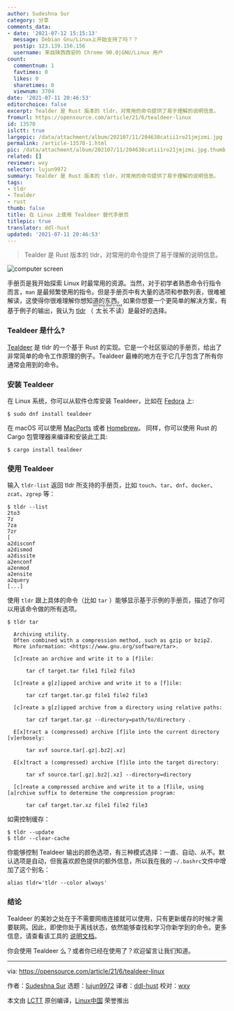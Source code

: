 ```yaml
---
author: Sudeshna Sur
category: 分享
comments_data:
- date: '2021-07-12 15:15:13'
  message: Debian Gnu/Linux上开始支持了吗？？
  postip: 123.139.156.156
  username: 来自陕西西安的 Chrome 90.0|GNU/Linux 用户
count:
  commentnum: 1
  favtimes: 0
  likes: 0
  sharetimes: 0
  viewnum: 3704
date: '2021-07-11 20:46:53'
editorchoice: false
excerpt: Tealder 是 Rust 版本的 tldr，对常用的命令提供了易于理解的说明信息。
fromurl: https://opensource.com/article/21/6/tealdeer-linux
id: 13570
islctt: true
largepic: /data/attachment/album/202107/11/204638catii1ro21jmjzmi.jpg
permalink: /article-13570-1.html
pic: /data/attachment/album/202107/11/204638catii1ro21jmjzmi.jpg.thumb.jpg
related: []
reviewer: wxy
selector: lujun9972
summary: Tealder 是 Rust 版本的 tldr，对常用的命令提供了易于理解的说明信息。
tags:
- tldr
- Tealder
- rust
thumb: false
title: 在 Linux 上使用 Tealdeer 替代手册页
titlepic: true
translator: ddl-hust
updated: '2021-07-11 20:46:53'
---
```



> 
> Tealder 是 Rust 版本的 tldr，对常用的命令提供了易于理解的说明信息。
> 
> 
> 


![](/data/attachment/album/202107/11/204638catii1ro21jmjzmi.jpg "computer screen ")


手册页是我开始探索 Linux 时最常用的资源。当然，对于初学者熟悉命令行指令而言，`man` 是最频繁使用的指令。但是手册页中有大量的选项和参数列表，很难被解读，这使得你很难理解你想知道的东西。如果你想要一个更简单的解决方案，有基于例子的输出，我认为 [tldr](https://github.com/tldr-pages/tldr) （<ruby> 太长不读 <rt>  too long dnot's read </rt></ruby>）是最好的选择。


### Tealdeer 是什么?


[Tealdeer](https://github.com/dbrgn/tealdeer) 是 tldr 的一个基于 Rust 的实现。它是一个社区驱动的手册页，给出了非常简单的命令工作原理的例子。Tealdeer 最棒的地方在于它几乎包含了所有你通常会用到的命令。


### 安装 Tealdeer


在 Linux 系统，你可以从软件仓库安装 Tealdeer，比如在 [Fedora](https://src.fedoraproject.org/rpms/rust-tealdeer) 上:



```
$ sudo dnf install tealdeer

```

在 macOS 可以使用 [MacPorts](https://opensource.com/article/20/11/macports) 或者 [Homebrew](https://opensource.com/article/20/6/homebrew-mac)。 同样，你可以使用 Rust 的 Cargo 包管理器来编译和安装此工具:



```
$ cargo install tealdeer

```

### 使用 Tealdeer


输入 `tldr-list` 返回 tldr 所支持的手册页，比如 `touch`、`tar`、`dnf`、`docker`、`zcat`、`zgrep` 等：



```
$ tldr --list
2to3
7z
7za
7zr
[
a2disconf
a2dismod
a2dissite
a2enconf
a2enmod
a2ensite
a2query
[...]

```

使用 `tldr` 跟上具体的命令（比如 `tar` ）能够显示基于示例的手册页，描述了你可以用该命令做的所有选项。



```
$ tldr tar

  Archiving utility.
  Often combined with a compression method, such as gzip or bzip2.
  More information: <https://www.gnu.org/software/tar>.

  [c]reate an archive and write it to a [f]ile:

      tar cf target.tar file1 file2 file3

  [c]reate a g[z]ipped archive and write it to a [f]ile:

      tar czf target.tar.gz file1 file2 file3

  [c]reate a g[z]ipped archive from a directory using relative paths:

      tar czf target.tar.gz --directory=path/to/directory .

  E[x]tract a (compressed) archive [f]ile into the current directory [v]erbosely:

      tar xvf source.tar[.gz|.bz2|.xz]

  E[x]tract a (compressed) archive [f]ile into the target directory:

      tar xf source.tar[.gz|.bz2|.xz] --directory=directory

  [c]reate a compressed archive and write it to a [f]ile, using [a]rchive suffix to determine the compression program:

      tar caf target.tar.xz file1 file2 file3

```

如需控制缓存：



```
$ tldr --update
$ tldr --clear-cache

```

你能够控制 Tealdeer 输出的颜色选项，有三种模式选择：一直、自动、从不。默认选项是自动，但我喜欢颜色提供的额外信息，所以我在我的 `~/.bashrc`文件中增加了这个别名：



```
alias tldr='tldr --color always'

```

### 结论


Tealdeer 的美妙之处在于不需要网络连接就可以使用，只有更新缓存的时候才需要联网。因此，即使你处于离线状态，依然能够查找和学习你新学到的命令。更多信息，请查看该工具的 [说明文档](https://dbrgn.github.io/tealdeer/intro.html)。


你会使用 Tealdeer 么？或者你已经在使用了？欢迎留言让我们知道。




---


via: <https://opensource.com/article/21/6/tealdeer-linux>


作者：[Sudeshna Sur](https://opensource.com/users/sudeshna-sur) 选题：[lujun9972](https://github.com/lujun9972) 译者：[ddl-hust](https://github.com/ddl-hust) 校对：[wxy](https://github.com/wxy)


本文由 [LCTT](https://github.com/LCTT/TranslateProject) 原创编译，[Linux中国](https://linux.cn/) 荣誉推出